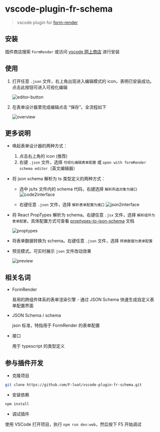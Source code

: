 # vscode-plugin-fr-schema

> vscode plugin for [form-render](https://github.com/alibaba/form-render)

## 安装

插件商店搜索 `FormRender` 或访问 [vscode 网上商店](https://marketplace.visualstudio.com/items?itemName=F-loat.vscode-plugin-fr-schema) 进行安装

## 使用

1. 打开任意 `.json` 文件，右上角出现进入编辑模式的 icon，表明已安装成功。点击此按钮可进入可视化编辑

   ![editor-button](https://img.alicdn.com/tfs/TB1RfZGjAcx_u4jSZFlXXXnUFXa-1919-1284.png)

2. 在表单设计器里完成编辑点击 “保存”。全流程如下

   ![overview](https://img.alicdn.com/tfs/TB1b53cmGNj0u4jSZFyXXXgMVXa-2740-1748.gif)

## 更多说明

- 唤起表单设计器的两种方式：

  1. 点击右上角的 icon (推荐)
  2. 右键 `.json` 文件，选择 `可视化编辑表单配置` 或 `open with formRender schema editor`（英文编辑器）

- 将 json schema 解析为 ts 类型定义的两种方式：

  * 选中 js/ts 文件内的 schema 代码，右键选择 `解析所选对象为接口`
   ![code2interface](https://img.alicdn.com/tfs/TB1sv2xlCR26e4jSZFEXXbwuXXa-1440-900.gif)

  * 右键任意 `.json` 文件，选择 `解析表单配置为接口`
   ![json2interface](https://img.alicdn.com/tfs/TB1nI.NWrY1gK0jSZTEXXXDQVXa-2736-1744.png)

- 将 React PropTypes 解析为 schema。右键任意 `.jsx` 文件，选择 `解析组件为表单配置`，具体配置方式可查看 [proptypes-to-json-schema](https://github.com/form-render/proptypes-to-json-schema) 文档

   ![proptypes](https://img.alicdn.com/tfs/TB1Mt4Cicieb18jSZFvXXaI3FXa-2736-1744.png)

- 将表单数据转换为 schema。右键任意 `.json` 文件，选择 `转换数据为表单配置`

- 预览模式。可实时展示 `json` 文件改动效果

   ![preview](https://img.alicdn.com/imgextra/i3/O1CN01BbcGi71vDFhN4cwcA_!!6000000006138-2-tps-2295-1224.png)

## 相关名词

- FormRender
  
  易用的跨组件体系的表单渲染引擎 - 通过 JSON Schema 快速生成自定义表单配置界面

- JSON Schema / schema

  json 标准，特指用于 FormRender 的表单配置

- 接口

  用于 typescript 的类型定义

## 参与插件开发

- 克隆项目

```sh
git clone https://github.com/F-loat/vscode-plugin-fr-schema.git
```

- 安装依赖

```sh
npm install
```

- 调试插件

使用 VSCode 打开项目，执行 `npm run dev:web`，然后按下 F5 开始调试
